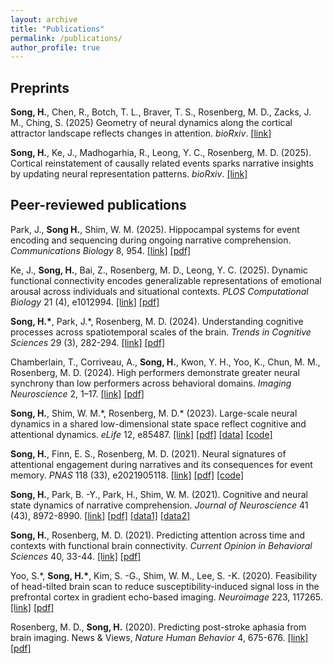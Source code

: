 ```yaml
---
layout: archive
title: "Publications"
permalink: /publications/
author_profile: true
---
```


## Preprints

**Song, H.**, Chen, R., Botch, T. L., Braver, T. S., Rosenberg, M. D., Zacks, J. M., Ching, S. (2025) Geometry of neural dynamics along the cortical attractor landscape reflects changes in attention. *bioRxiv*. [[link]](https://www.biorxiv.org/content/10.1101/2025.08.08.669432v1)

**Song, H.**, Ke, J., Madhogarhia, R., Leong, Y. C., Rosenberg, M. D. (2025). Cortical reinstatement of causally related events sparks narrative insights by updating neural representation patterns. *bioRxiv*. [[link]](https://www.biorxiv.org/content/10.1101/2025.03.12.642853v1)


## Peer-reviewed publications
Park, J., **Song H.**, Shim, W. M. (2025). Hippocampal systems for event encoding and sequencing during ongoing narrative comprehension. *Communications Biology* 8, 954. [[link]](https://www.nature.com/articles/s42003-025-08377-1) [[pdf]](/files/ParkSongShim_2025_CommBio.pdf)

Ke, J., **Song, H.**, Bai, Z., Rosenberg, M. D., Leong, Y. C. (2025). Dynamic functional connectivity encodes generalizable representations of emotional arousal across individuals and situational contexts. *PLOS Computational Biology* 21 (4), e1012994. [[link]](https://journals.plos.org/ploscompbiol/article?id=10.1371/journal.pcbi.1012994) [[pdf]](/files/KeSongBaiRosenbergLeong_2025_PlosBio.pdf)

**Song, H.\***, Park, J.\*, Rosenberg, M. D. (2024). Understanding cognitive processes across spatiotemporal scales of the brain. *Trends in Cognitive Sciences* 29 (3), 282-294. [[link]](https://doi.org/10.1016/j.tics.2024.09.009) [[pdf]](/files/SongParketal_2024_TiCS.pdf)

Chamberlain, T., Corriveau, A., **Song, H.**, Kwon, Y. H., Yoo, K., Chun, M. M., Rosenberg, M. D. (2024). High performers demonstrate greater neural synchrony than low performers across behavioral domains. *Imaging Neuroscience* 2, 1–17. [[link]](https://doi.org/10.1162/imag_a_00128) [[pdf]](/files/Chamberlainetal_2024_ImagNeurosci.pdf)

**Song, H.**, Shim, W. M.\*, Rosenberg, M. D.\* (2023). Large-scale neural dynamics in a shared low-dimensional state space reflect cognitive and attentional dynamics. *eLife* 12, e85487. [[link]](https://doi.org/10.7554/eLife.85487) [[pdf]](/files/SongShimRosenberg_2023_eLife.pdf) [[data]](https://openneuro.org/datasets/ds004592/versions/1.0.1) [[code]](https://github.com/hyssong/neuraldynamics)

**Song, H.**, Finn, E. S., Rosenberg, M. D. (2021). Neural signatures of attentional engagement during narratives and its consequences for event memory. *PNAS* 118 (33), e2021905118. [[link]](https://doi.org/10.1073/pnas.2021905118) [[pdf]](/files/SongFinnRosenberg_2021_PNAS.pdf) [[code]](https://github.com/hyssong/NarrativeEngagement)

**Song, H.**, Park, B. -Y., Park, H., Shim, W. M. (2021). Cognitive and neural state dynamics of narrative comprehension. *Journal of Neuroscience* 41 (43), 8972-8990. [[link]](https://doi.org/10.1523/JNEUROSCI.0037-21.2021) [[pdf]](/files/SongParkParkShim_2021_JNeurosci.pdf) [[data1]](https://zenodo.org/records/5108941) [[data2]](https://github.com/hyssong/comprehension)

**Song, H.**, Rosenberg, M. D. (2021). Predicting attention across time and contexts with functional brain connectivity. *Current Opinion in Behavioral Sciences* 40, 33-44. [[link]](https://doi.org/10.1016/j.cobeha.2020.12.007) [[pdf]](/files/SongRosenberg_2021_COBEHA.pdf)

Yoo, S.\*, **Song, H.\***, Kim, S. -G., Shim, W. M., Lee, S. -K. (2020). Feasibility of head-tilted brain scan to reduce susceptibility-induced signal loss in the prefrontal cortex in gradient echo-based imaging. *Neuroimage* 223, 117265. [[link]](https://doi.org/10.1016/j.neuroimage.2020.117265) [[pdf]](/files/YooSongetal_2020_Neuroimage.pdf)

Rosenberg, M. D., **Song, H.** (2020). Predicting post-stroke aphasia from brain imaging. News & Views, *Nature Human Behavior* 4, 675-676. [[link]](https://doi.org/10.1038/s41562-020-0902-1) [[pdf]](/files/RosenbergSong_2020_NHB.pdf)




